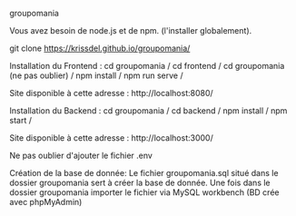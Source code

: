 groupomania


Vous avez besoin de node.js et de npm. (l'installer globalement).

git clone  https://krissdel.github.io/groupomania/

Installation du Frontend : cd groupomania /
cd frontend /
cd groupomania (ne pas oublier) /
npm install /
npm run serve /



Site disponible à cette adresse : http://localhost:8080/


Installation du Backend : cd groupomania /
cd backend /
npm install /
npm start /



Site disponible à cette adresse : http://localhost:3000/


Ne pas oublier d'ajouter le fichier .env 

Création de la base de donnée: Le fichier groupomania.sql situé dans le dossier groupomania sert à créer la base de donnée. 
Une fois dans le dossier groupomania  importer le fichier via MySQL workbench (BD crée avec phpMyAdmin)
